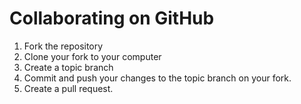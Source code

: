 # Collaborating on GitHub
1. Fork the repository
2. Clone your fork to your computer
3. Create a topic branch
4. Commit and push your changes to the topic branch on your fork.
5. Create a pull request.
